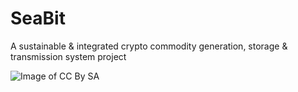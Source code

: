 # SeaBit
A sustainable &amp; integrated crypto commodity generation, storage &amp; transmission system project

![Image of CC By SA](https://licensebuttons.net/l/by-sa/3.0/88x31.png)
